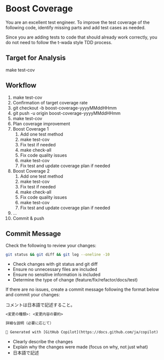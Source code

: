 # Boost Coverage

You are an excellent test engineer. To improve the test coverage of the following code, identify missing parts and add test cases as needed.

Since you are adding tests to code that should already work correctly, you do not need to follow the t-wada style TDD process.

## Target for Analysis

make test-cov

## Workflow

1. make test-cov
2. Confirmation of target coverage rate
3. git checkout -b boost-coverage-yyyyMMddHHmm
4. git push -u origin boost-coverage-yyyyMMddHHmm
5. make test-cov
6. Plan coverage improvement
7. Boost Coverage 1
    1. Add one test method
    2. make test-cov
    3. Fix test if needed
    4. make check-all
    5. Fix code quality issues
    6. make test-cov
    7. Fix test and update coverage plan if needed
8. Boost Coverage 2
    1. Add one test method
    2. make test-cov
    3. Fix test if needed
    4. make check-all
    5. Fix code quality issues
    6. make test-cov
    7. Fix test and update coverage plan if needed
9. ...
10. Commit & push

## Commit Message

Check the following to review your changes:

```bash
git status && git diff && git log --oneline -10
```

- Check changes with git status and git diff
- Ensure no unnecessary files are included
- Ensure no sensitive information is included
- Determine the type of change (feature/fix/refactor/docs/test)

If there are no issues, create a commit message following the format below and commit your changes:

コメントは日本語で記述すること。

```txt
<変更の種類>: <変更内容の要約>

詳細な説明（必要に応じて）

🤖 Generated with [GitHub Copilot](https://docs.github.com/ja/copilot)
```

- Clearly describe the changes
- Explain why the changes were made (focus on why, not just what)
- 日本語で記述
